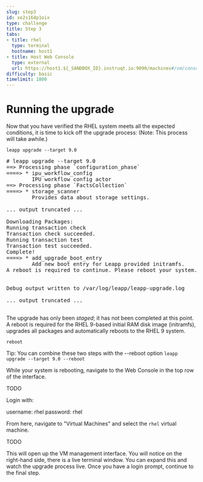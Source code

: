 ```yaml
---
slug: step3
id: xe2s164p1oix
type: challenge
title: Step 3
tabs:
- title: rhel
  type: terminal
  hostname: host1
- title: Host Web Console
  type: external
  url: https://host1.${_SANDBOX_ID}.instruqt.io:9090/machines#/vm/console?name=rhelvm&connection=system
difficulty: basic
timelimit: 1800
---
```

# Running the upgrade

Now that you have verified the RHEL system meets all the expected conditions, it is time to kick off the upgrade process: (Note: This process will take awhile.)

```
leapp upgrade --target 9.0
```

<pre class=file>
# leapp upgrade --target 9.0
==> Processing phase `configuration_phase`
====> * ipu_workflow_config
        IPU workflow config actor
==> Processing phase `FactsCollection`
====> * storage_scanner
        Provides data about storage settings.

... output truncated ...

Downloading Packages:
Running transaction check
Transaction check succeeded.
Running transaction test
Transaction test succeeded.
Complete!
====> * add_upgrade_boot_entry
        Add new boot entry for Leapp provided initramfs.
A reboot is required to continue. Please reboot your system.


Debug output written to /var/log/leapp/leapp-upgrade.log

... output truncated ...

</pre>

The upgrade has only been _staged_; it has not been completed at this point. A reboot is required for the RHEL 9-based initial RAM disk image (initramfs), upgrades all packages and automatically reboots to the RHEL 9 system.

```
reboot
```

Tip: You can combine these two steps with the --reboot option
`leapp upgrade --target 9.0 --reboot`

While your system is rebooting, navigate to the Web Console in the top row of the interface.

TODO

Login with:

username: rhel
password: rhel

From here, navigate to "Virtual Machines" and select the `rhel` virtual machine.

TODO

This will open up the VM management interface. You will notice on the right-hand side, there is a live terminal window. You can expand this and watch the upgrade process live. Once you have a login prompt, continue to the final step.